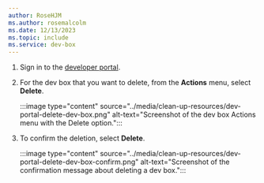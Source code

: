 ```yaml
---
author: RoseHJM
ms.author: rosemalcolm
ms.date: 12/13/2023
ms.topic: include
ms.service: dev-box
---
```


1. Sign in to the [developer portal](https://aka.ms/devbox-portal).

1. For the dev box that you want to delete, from the **Actions** menu, select **Delete**.

   :::image type="content" source="../media/clean-up-resources/dev-portal-delete-dev-box.png" alt-text="Screenshot of the dev box Actions menu with the Delete option.":::

1. To confirm the deletion, select **Delete**.

   :::image type="content" source="../media/clean-up-resources/dev-portal-delete-dev-box-confirm.png" alt-text="Screenshot of the confirmation message about deleting a dev box.":::

